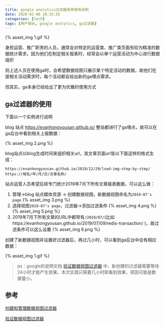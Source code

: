 ```yaml
---
title: google analytics过滤器简单使用说明
date: 2020-02-08 20:35:55
categories: [tech]
tags: [用户增长, google analytics, ga过滤器]
---
```


{% asset_img 1.gif %}

身担运营、推广职责的人员，通常会对特定的运营类、推广类页面有较为精准的数据统计需求，因为他们在制定相关报表时，经常会以单个运营活动为中心进行数据组织

则上述人员在使用ga时，会希望数据视图只展示某个特定活动的数据，故他们在提相关活动需求时，每个活动都会给出新的ga埋点需求。

但其实，ga本身已经给出了更为优雅的使用方式

<escape><!-- more --></escape>

## ga过滤器的使用

下面以一个实例进行说明

blog 站点 https://evanhongyousan.github.io/ 整站都进行了ga埋点，故可以在ga后台中看到相关上报数据：

{% asset_img 2.png %}

blog站点以blog生成时间来组织相关url，其文章页面url皆以下面这样的格式生成：

```
https://evanhongyousan.github.io/2019/12/29/load-img-step-by-step/
https://域名/年/月/日/文章名称/
```

站点运营人员希望后续专门统计2019年7月下所有文章报表数据，可以这么做：

1. 管理->blog 站点媒体资源 -> 创建数据视图，新数据视图命名为`2019-07's page`
{% asset_img 3.png %}
2. 选择视图`2019-07's page`，过滤器->添加过滤条件
{% asset_img 4.png %}
{% asset_img 5.png %}
3. 2019年7月下所有文章的URL中都带有`/2019/07/`(比如https://evanhongyousan.github.io/2019/07/09/redis-transaction/ )，故过滤条件可以这么设置
{% asset_img 6.png %}

创建了新数据视图并设置好过滤器后，再过几小时，可以看到ga后台中会有相应数据：

{% asset_img 1.gif %}

>ps：google的说明文档 [验证数据视图过滤器](https://support.google.com/analytics/answer/6046990?hl=zh-Hans&ref_topic=1032939) 中，新创建的过滤器需要等待24小时才能产生效果。本次实践只需要几小时即看到效果，原因可能是数据量小。

## 参考

[创建和管理数据视图过滤器](https://support.google.com/analytics/answer/6046990?hl=zh-Hans)

[验证数据视图过滤器](https://support.google.com/analytics/answer/6046990?hl=zh-Hans&ref_topic=1032939)
